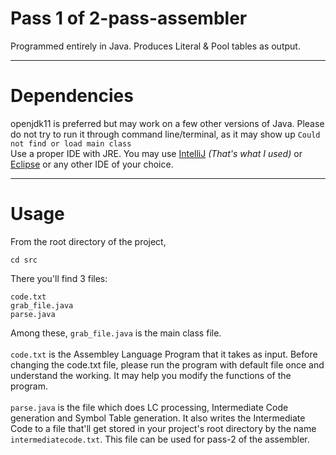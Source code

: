 # Pass 1 of 2-pass-assembler
Programmed entirely in Java.
Produces Literal & Pool tables as output.
***
# Dependencies
openjdk11 is preferred but may work on a few other versions of Java.
Please do not try to run it through command line/terminal, as it may show up `Could not find or load main class` 
<br>
Use a proper IDE with JRE. You may use [IntelliJ](https://www.jetbrains.com/idea/) *(That's what I used)* or [Eclipse](https://www.eclipse.org/downloads/packages/release/2020-09/r/eclipse-ide-java-developers) or any other IDE of your choice.
***
# Usage
From the root directory of the project,
```
cd src
```
There you'll find 3 files:
```
code.txt
grab_file.java
parse.java
```
Among these, `grab_file.java` is the main class file.<br><br> `code.txt` is the Assembley Language Program that it takes as input.
Before changing the code.txt file, please run the program with default file once and understand the working. It may help you modify the functions of the program.
<br><br>`parse.java` is the file which does LC processing, Intermediate Code generation and Symbol Table generation. 
It also writes the Intermediate Code to a file that'll get stored in your project's root directory by the name `intermediatecode.txt`.
This file can be used for pass-2 of the assembler.



